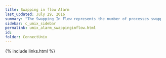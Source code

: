 ```yaml
---
title: ﻿Swapping in flow Alarm
last_updated: July 29, 2016
summary: "The Swapping In Flow represents the number of processes swapped from disk per second. A machine that is swapping processes to or from disk is usually under-configured for its workload."
sidebar: c_unix_sidebar
permalink: unix_alarm_swappinginflow.html
id:
folder: ConnectUnix
---
```








{% include links.html %}
